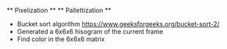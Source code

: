 ** Pixelization **
** Pallettization **

- Bucket sort algorithm https://www.geeksforgeeks.org/bucket-sort-2/
- Generated a 6x6x6 hisogram of the current frame
- Find color in the 6x6x6 matrix
